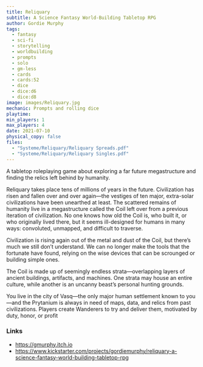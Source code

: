 ```yaml
---
title: Reliquary
subtitle: A Science Fantasy World-Building Tabletop RPG
author: Gordie Murphy
tags:
  - fantasy
  - sci-fi
  - storytelling
  - worldbuilding
  - prompts
  - solo
  - gm-less
  - cards
  - cards:52
  - dice
  - dice:d6
  - dice:d8
image: images/Reliquary.jpg
mechanic: Prompts and rolling dice
playtime: 
min_players: 1 
max_players: 4
date: 2021-07-10
physical_copy: false
files:
  - "Systeme/Reliquary/Reliquary Spreads.pdf"
  - "Systeme/Reliquary/Reliquary Singles.pdf"
---
```


A tabletop roleplaying game about exploring a far future megastructure
and finding the relics left behind by humanity.

Reliquary takes place tens of millions of years in the future. Civilization has risen and fallen over and over again—the vestiges of ten major, extra-solar civilizations have been unearthed at least. The scattered remains of humanity live in a megastructure called the Coil left over from a previous iteration of civilization. No one knows how old the Coil is, who built it, or who originally lived there, but it seems ill-designed for humans in many ways: convoluted, unmapped, and difficult to traverse.

Civilization is rising again out of the metal and dust of the Coil, but there’s much we still don’t understand. We can no longer make the tools that the fortunate have found, relying on the wise devices that can be scrounged or building simple ones.

The Coil is made up of seemingly endless strata—overlapping layers of ancient buildings, artifacts, and machines. One strata may house an entire culture, while another is an uncanny beast’s personal hunting grounds.

You live in the city of Vasq—the only major human settlement known to you—and the Prytanium is always in need of maps, data, and relics from past civilizations. Players create Wanderers to try and deliver them, motivated by duty, honor, or profit


### Links

- https://gmurphy.itch.io
- https://www.kickstarter.com/projects/gordiemurphy/reliquary-a-science-fantasy-world-building-tabletop-rpg
